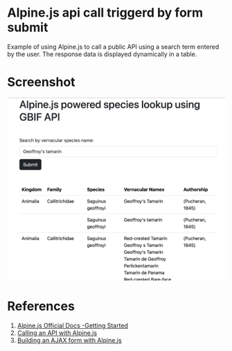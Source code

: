 # Alpine.js api call triggerd by form submit
Example of using Alpine.js to call a public API using a search term entered by the user.
The response data is displayed dynamically in a table.

# Screenshot
![Screenshot of the resultset](src/images/screenshot_v1.png)

# References

1. [Alpine.js Official Docs -Getting Started](https://alpinejs.dev/start-here)
2. [Calling an API with Alpine.js](https://dev.to/michaelburrows/alpinejs-displaying-api-data-in-a-html-table-4ki1)
3. [Building an AJAX form with Alpine.js](https://technotrampoline.com/articles/building-an-ajax-form-with-alpinejs/)

